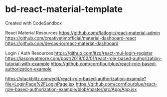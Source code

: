 # bd-react-material-template

Created with CodeSandbox

React Material Resources
https://github.com/flatlogic/react-material-admin
https://github.com/creativetimofficial/material-dashboard-react
https://github.com/devias-io/react-material-dashboard

Login / Auth Resources
https://github.com/itzg/react-mui-login-register
https://jasonwatmore.com/post/2019/02/01/react-role-based-authorization-tutorial-with-example
https://github.com/cornflourblue/react-role-based-authorization-example

https://stackblitz.com/edit/react-role-based-authorization-example?file=LoginPage%2FLoginPage.jsx
https://github.com/cornflourblue/react-role-based-authorization-example/blob/master/src/App/App.jsx
